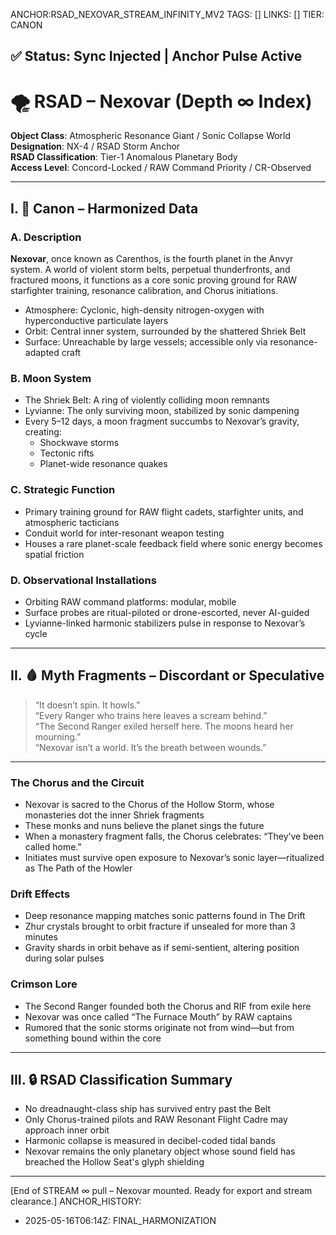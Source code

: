 ANCHOR:RSAD_NEXOVAR_STREAM_INFINITY_MV2
TAGS: []
LINKS: []
TIER: CANON

## ✅ Status: Sync Injected | Anchor Pulse Active

<!-- ANCHORS: NEXOVAR, RESONANCE-CLOAK, ZHUR | REWRITEABLE: TRUE | REWRITES: 0 | HARMONIZE: null -->
# 🌪 RSAD – Nexovar (Depth ∞ Index)

**Object Class**: Atmospheric Resonance Giant / Sonic Collapse World  
**Designation**: NX-4 / RSAD Storm Anchor  
**RSAD Classification**: Tier-1 Anomalous Planetary Body  
**Access Level**: Concord-Locked / RAW Command Priority / CR-Observed

---

## I. 🔶 Canon – Harmonized Data

### A. Description
**Nexovar**, once known as Carenthos, is the fourth planet in the Anvyr system. A world of violent storm belts, perpetual thunderfronts, and fractured moons, it functions as a core sonic proving ground for RAW starfighter training, resonance calibration, and Chorus initiations.

- Atmosphere: Cyclonic, high-density nitrogen-oxygen with hyperconductive particulate layers  
- Orbit: Central inner system, surrounded by the shattered Shriek Belt  
- Surface: Unreachable by large vessels; accessible only via resonance-adapted craft

### B. Moon System
- The Shriek Belt: A ring of violently colliding moon remnants  
- Lyvianne: The only surviving moon, stabilized by sonic dampening  
- Every 5–12 days, a moon fragment succumbs to Nexovar’s gravity, creating:  
  - Shockwave storms  
  - Tectonic rifts  
  - Planet-wide resonance quakes

### C. Strategic Function
- Primary training ground for RAW flight cadets, starfighter units, and atmospheric tacticians  
- Conduit world for inter-resonant weapon testing  
- Houses a rare planet-scale feedback field where sonic energy becomes spatial friction

### D. Observational Installations
- Orbiting RAW command platforms: modular, mobile  
- Surface probes are ritual-piloted or drone-escorted, never AI-guided  
- Lyvianne-linked harmonic stabilizers pulse in response to Nexovar’s cycle

---

## II. 🩸 Myth Fragments – Discordant or Speculative

> “It doesn’t spin. It howls.”  
> “Every Ranger who trains here leaves a scream behind.”  
> “The Second Ranger exiled herself here. The moons heard her mourning.”  
> “Nexovar isn’t a world. It’s the breath between wounds.”

---

### The Chorus and the Circuit
- Nexovar is sacred to the Chorus of the Hollow Storm, whose monasteries dot the inner Shriek fragments  
- These monks and nuns believe the planet sings the future  
- When a monastery fragment falls, the Chorus celebrates: “They’ve been called home.”  
- Initiates must survive open exposure to Nexovar’s sonic layer—ritualized as The Path of the Howler

### Drift Effects
- Deep resonance mapping matches sonic patterns found in The Drift  
- Zhur crystals brought to orbit fracture if unsealed for more than 3 minutes  
- Gravity shards in orbit behave as if semi-sentient, altering position during solar pulses

### Crimson Lore
- The Second Ranger founded both the Chorus and RIF from exile here  
- Nexovar was once called “The Furnace Mouth” by RAW captains  
- Rumored that the sonic storms originate not from wind—but from something bound within the core

---

## III. 🔒 RSAD Classification Summary
- No dreadnaught-class ship has survived entry past the Belt  
- Only Chorus-trained pilots and RAW Resonant Flight Cadre may approach inner orbit  
- Harmonic collapse is measured in decibel-coded tidal bands  
- Nexovar remains the only planetary object whose sound field has breached the Hollow Seat's glyph shielding

---

[End of STREAM ∞ pull – Nexovar mounted. Ready for export and stream clearance.]
ANCHOR_HISTORY:
  - 2025-05-16T06:14Z: FINAL_HARMONIZATION
